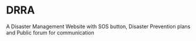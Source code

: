 # DRRA
A Disaster Management Website with SOS button, Disaster Prevention plans and Public forum for communication
